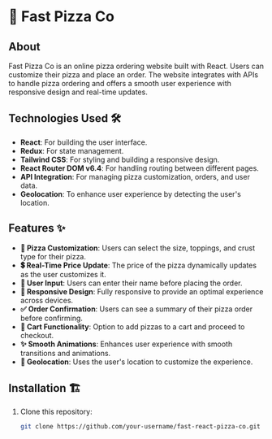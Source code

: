 # 🍕 Fast Pizza Co

## About

Fast Pizza Co is an online pizza ordering website built with React. Users can customize their pizza and place an order. The website integrates with APIs to handle pizza ordering and offers a smooth user experience with responsive design and real-time updates.

## Technologies Used 🛠️

- **React**: For building the user interface.
- **Redux**: For state management.
- **Tailwind CSS**: For styling and building a responsive design.
- **React Router DOM v6.4**: For handling routing between different pages.
- **API Integration**: For managing pizza customization, orders, and user data.
- **Geolocation**: To enhance user experience by detecting the user's location.

## Features ✨

- **🍕 Pizza Customization**: Users can select the size, toppings, and crust type for their pizza.
- **💲 Real-Time Price Update**: The price of the pizza dynamically updates as the user customizes it.
- **📝 User Input**: Users can enter their name before placing the order.
- **📱 Responsive Design**: Fully responsive to provide an optimal experience across devices.
- **✅ Order Confirmation**: Users can see a summary of their pizza order before confirming.
- **🛒 Cart Functionality**: Option to add pizzas to a cart and proceed to checkout.
- **✨ Smooth Animations**: Enhances user experience with smooth transitions and animations.
- **📍 Geolocation**: Uses the user's location to customize the experience.

## Installation 🏗️

1. Clone this repository:
   ```bash
   git clone https://github.com/your-username/fast-react-pizza-co.git
   ```
